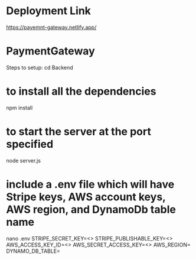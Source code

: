 # Deployment Link
https://payemnt-gateway.netlify.app/
# PaymentGateway
Steps to setup:
cd Backend
# to install all the dependencies
npm install
# to start the server at the port specified
node server.js 
# include a .env file which will have Stripe keys, AWS account keys, AWS region, and DynamoDb table name
nano .env
STRIPE_SECRET_KEY=<>
STRIPE_PUBLISHABLE_KEY=<>
AWS_ACCESS_KEY_ID=<>
AWS_SECRET_ACCESS_KEY=<>
AWS_REGION=<aws-region-code>
DYNAMO_DB_TABLE=<table-name>
